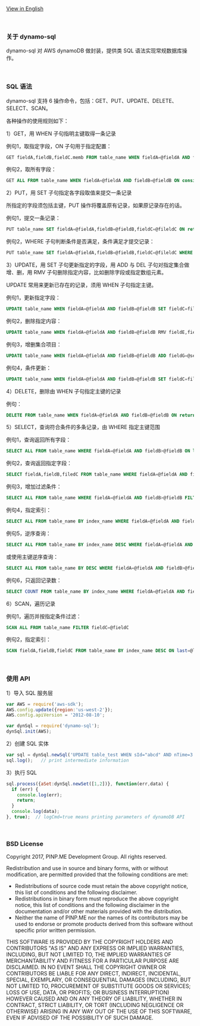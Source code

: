 [View in English](README.md)

&nbsp;

### 关于 dynamo-sql

dynamo-sql 对 AWS dynamoDB 做封装，提供类 SQL 语法实现常规数据库操作。

&nbsp;

### SQL 语法

dynamo-sql 支持 6 操作命令，包括：GET、PUT、UPDATE、DELETE、SELECT、SCAN。

各种操作的使用规则如下：

1）GET，用 WHEN 子句指明主键取得一条记录

例句1，取指定字段，ON 子句用于指定配置：

``` sql
GET fieldA,fieldB,fieldC.memb FROM table_name WHEN fieldA=@fieldA AND fieldB=@fieldB ON consistent=TRUE
```

例句2，取所有字段：

``` sql
GET ALL FROM table_name WHEN fieldA=@fieldA AND fieldB=@fieldB ON consistent=TRUE
```

2）PUT，用 SET 子句指定各字段取值来提交一条记录

所指定的字段须包括主键，PUT 操作将覆盖原有记录，如果原记录存在的话。

例句1，提交一条记录：

``` sql
PUT table_name SET fieldA=@fieldA,fieldB=@fieldB,fieldC=@fileldC ON return="ALL_OLD"
```

例句2，WHERE 子句判断条件是否满足，条件满足才提交记录：

``` sql
PUT table_name SET fieldA=@fieldA,fieldB=@fieldB,fieldC=@fileldC WHERE attribute_exists(fieldD)
```

3）UPDATE，用 SET 子句更新指定的字段，用 ADD 与 DEL 子句对指定集合做增、删，用 RMV 子句删除指定内容，比如删除字段或指定数组元素。

UPDATE 常用来更新已存在的记录，须用 WHEN 子句指定主键。

例句1，更新指定字段：

``` sql
UPDATE table_name WHEN fieldA=@fieldA AND fieldB=@fieldB SET fieldC=fileldC+@count, fieldD=@fieldD ON return="ALL_OLD"
```

例句2，删除指定内容：

``` sql
UPDATE table_name WHEN fieldA=@fieldA AND fieldB=@fieldB RMV fieldE,fieldF[0] ON return="ALL_OLD"
```

例句3，增删集合项目：

``` sql
UPDATE table_name WHEN fieldA=@fieldA AND fieldB=@fieldB ADD fieldG=@set1,fieldH.memb=@set2 DEL fieldH=@set3 ON return="ALL_NEW"
```

例句4，条件更新：

``` sql
UPDATE table_name WHEN fieldA=@fieldA AND fieldB=@fieldB SET fieldC=fileldC+@count, fieldD=@fieldD WHERE fieldC<@count"
```

4）DELETE，删除由 WHEN 子句指定主键的记录

例句：

``` sql
DELETE FROM table_name WHEN fieldA=@fieldA AND fieldB=@fieldB ON return="ALL_OLD"
```

5）SELECT，查询符合条件的多条记录，由 WHERE 指定主键范围

例句1，查询返回所有字段：

``` sql
SELECT ALL FROM table_name WHERE fieldA=@fieldA AND fieldB>@fieldB ON limit=20
```

例句2，查询返回指定字段：

``` sql
SELECT fieldA,fieldB,filedC FROM table_name WHERE fieldA=@fieldA AND fieldB>@fieldB ON limit=20
```

例句3，增加过滤条件：

``` sql
SELECT ALL FROM table_name WHERE fieldA=@fieldA AND fieldB>@fieldB FILTER fieldC=@fieldC
```

例句4，指定索引：

``` sql
SELECT ALL FROM table_name BY index_name WHERE fieldA=@fieldA AND fieldB>@fieldB
```

例句5，逆序查询：

``` sql
SELECT ALL FROM table_name BY index_name DESC WHERE fieldA=@fieldA AND fieldB>@fieldB
```

或使用主键逆序查询：

``` sql
SELECT ALL FROM table_name BY DESC WHERE fieldA=@fieldA AND fieldB>@fieldB
```

例句6，只返回记录数：

``` sql
SELECT COUNT FROM table_name BY index_name WHERE fieldA=@fieldA AND fieldB>@fieldB
```

6）SCAN，遍历记录

例句1，遍历并按指定条件过滤：

``` sql
SCAN ALL FROM table_name FILTER fieldC=@fieldC
```

例句2，指定索引：

``` sql
SCAN fieldA,fieldB,fieldC FROM table_name BY index_name DESC ON last=@last,limit=20
```

&nbsp;

### 使用 API

1）导入 SQL 服务层

``` js
var AWS = require('aws-sdk');
AWS.config.update({region:'us-west-2'});
AWS.config.apiVersion = '2012-08-10';

var dynSql = require('dynamo-sql');
dynSql.init(AWS);
```

2）创建 SQL 实体

``` js
var sql = dynSql.newSql('UPDATE table_test WHEN sId="abcd" AND nTime=3 ADD mValue.aSet=@aSet ON return="ALL_NEW"');
sql.log();   // print intermediate information
```

3）执行 SQL

``` js
sql.process({aSet:dynSql.newSet([1,2])}, function(err,data) {
  if (err) {
    console.log(err);
    return;
  }
  console.log(data);
}, true);  // logCmd=true means printing parameters of dynamoDB API
```

&nbsp;

### BSD License

Copyright 2017, PINP.ME Development Group. All rights reserved.

Redistribution and use in source and binary forms, with or without
modification, are permitted provided that the following conditions
are met:

  - Redistributions of source code must retain the above copyright
    notice, this list of conditions and the following disclaimer.
  - Redistributions in binary form must reproduce the above
    copyright notice, this list of conditions and the following
    disclaimer in the documentation and/or other materials provided
    with the distribution.
  - Neither the name of PINP.ME nor the names of its contributors 
    may be used to endorse or promote products derived from this 
    software without specific prior written permission.

THIS SOFTWARE IS PROVIDED BY THE COPYRIGHT HOLDERS AND CONTRIBUTORS
"AS IS" AND ANY EXPRESS OR IMPLIED WARRANTIES, INCLUDING, BUT NOT
LIMITED TO, THE IMPLIED WARRANTIES OF MERCHANTABILITY AND FITNESS FOR
A PARTICULAR PURPOSE ARE DISCLAIMED. IN NO EVENT SHALL THE COPYRIGHT
OWNER OR CONTRIBUTORS BE LIABLE FOR ANY DIRECT, INDIRECT, INCIDENTAL,
SPECIAL, EXEMPLARY, OR CONSEQUENTIAL DAMAGES (INCLUDING, BUT NOT
LIMITED TO, PROCUREMENT OF SUBSTITUTE GOODS OR SERVICES; LOSS OF USE,
DATA, OR PROFITS; OR BUSINESS INTERRUPTION) HOWEVER CAUSED AND ON ANY
THEORY OF LIABILITY, WHETHER IN CONTRACT, STRICT LIABILITY, OR TORT
(INCLUDING NEGLIGENCE OR OTHERWISE) ARISING IN ANY WAY OUT OF THE USE
OF THIS SOFTWARE, EVEN IF ADVISED OF THE POSSIBILITY OF SUCH DAMAGE.
